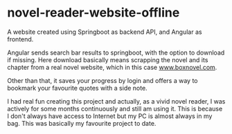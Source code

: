 # novel-reader-website-offline

A website created using Springboot as backend API, and Angular as frontend.

Angular sends search bar results to springboot, with the option to download if missing. Here download basically means scrapping the novel and its chapter from a real novel website, which in this case www.boxnovel.com.

Other than that, it saves your progress by login and offers a way to bookmark your favourite quotes with a side note.

I had real fun creating this project and actually, as a vivid novel reader, I was actively for some months continuously and still am using it. This is because I don't always have access to Internet but my PC is almost always in my bag. This was basically my favourite project to date.
